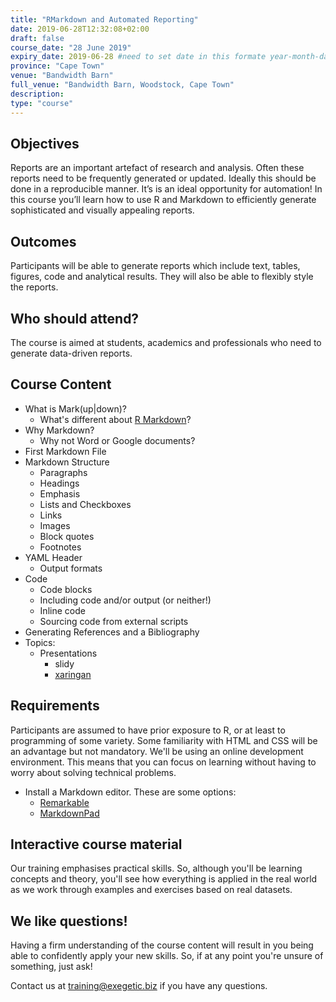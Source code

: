 ```yaml
---
title: "RMarkdown and Automated Reporting"
date: 2019-06-28T12:32:08+02:00
draft: false
course_date: "28 June 2019"
expiry_date: 2019-06-28 #need to set date in this formate year-month-day
province: "Cape Town"
venue: "Bandwidth Barn"
full_venue: "Bandwidth Barn, Woodstock, Cape Town"
description: 
type: "course"
---
```


## Objectives

Reports are an important artefact of research and analysis. Often these reports need to be frequently generated or updated. Ideally this should be done in a reproducible manner. It’s is an ideal opportunity for automation! In this course you’ll learn how to use R and Markdown to efficiently generate sophisticated and visually appealing reports.
          
## Outcomes

Participants will be able to generate reports which include text, tables, figures, code and analytical results. They will also be able to flexibly style the reports.

## Who should attend?

The course is aimed at students, academics and professionals who need to generate data-driven reports.

## Course Content

- What is Mark(up|down)?
  - What's different about [R Markdown](https://github.com/rstudio/rmarkdown)?
- Why Markdown?
  - Why not Word or Google documents?
- First Markdown File
- Markdown Structure
  - Paragraphs
  - Headings
  - Emphasis
  - Lists and Checkboxes
  - Links
  - Images
  - Block quotes
  - Footnotes
- YAML Header
  - Output formats
- Code
  - Code blocks
  - Including code and/or output (or neither!)
  - Inline code
  - Sourcing code from external scripts
- Generating References and a Bibliography
- Topics:
  - Presentations
    - slidy
    - [xaringan](https://github.com/yihui/xaringan)
          
## Requirements
          
Participants are assumed to have prior exposure to R, or at least to programming of some variety. Some familiarity with HTML and CSS will be an advantage but not mandatory. We'll be using an online development environment. This means that you can focus on learning without having to worry about solving technical problems.
- Install a Markdown editor. These are some options:
  - [Remarkable](https://remarkableapp.github.io/index.html)
  - [MarkdownPad](http://markdownpad.com/)

## Interactive course material
          
Our training emphasises practical skills. So, although you'll be learning concepts and theory, you'll see how everything is applied in the real world as we work through examples and exercises based on real datasets.

## We like questions!
          
Having a firm understanding of the course content will result in you being able to confidently apply your new skills. So, if at any point you're unsure of something, just ask!

Contact us at training@exegetic.biz if you have any questions.